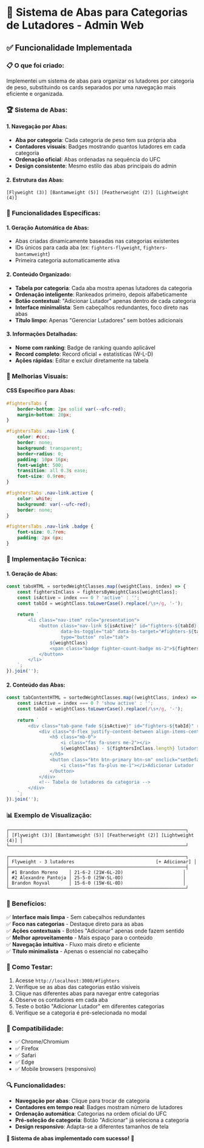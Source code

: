 # 🥊 Sistema de Abas para Categorias de Lutadores - Admin Web

## ✅ **Funcionalidade Implementada**

### **📋 O que foi criado:**

Implementei um sistema de abas para organizar os lutadores por categoria de peso, substituindo os cards separados por uma navegação mais eficiente e organizada.

### **🏆 Sistema de Abas:**

#### **1. Navegação por Abas:**
- **Aba por categoria**: Cada categoria de peso tem sua própria aba
- **Contadores visuais**: Badges mostrando quantos lutadores em cada categoria
- **Ordenação oficial**: Abas ordenadas na sequência do UFC
- **Design consistente**: Mesmo estilo das abas principais do admin

#### **2. Estrutura das Abas:**
```
[Flyweight (3)] [Bantamweight (5)] [Featherweight (2)] [Lightweight (4)]
```

### **🎯 Funcionalidades Específicas:**

#### **1. Geração Automática de Abas:**
- Abas criadas dinamicamente baseadas nas categorias existentes
- IDs únicos para cada aba (ex: `fighters-flyweight`, `fighters-bantamweight`)
- Primeira categoria automaticamente ativa

#### **2. Conteúdo Organizado:**
- **Tabela por categoria**: Cada aba mostra apenas lutadores da categoria
- **Ordenação inteligente**: Rankeados primeiro, depois alfabeticamente
- **Botão contextual**: "Adicionar Lutador" apenas dentro de cada categoria
- **Interface minimalista**: Sem cabeçalhos redundantes, foco direto nas abas
- **Título limpo**: Apenas "Gerenciar Lutadores" sem botões adicionais

#### **3. Informações Detalhadas:**
- **Nome com ranking**: Badge de ranking quando aplicável
- **Record completo**: Record oficial + estatísticas (W-L-D)
- **Ações rápidas**: Editar e excluir diretamente na tabela

### **🎨 Melhorias Visuais:**

#### **CSS Específico para Abas:**
```css
#fightersTabs {
    border-bottom: 2px solid var(--ufc-red);
    margin-bottom: 20px;
}

#fightersTabs .nav-link {
    color: #ccc;
    border: none;
    background: transparent;
    border-radius: 0;
    padding: 10px 16px;
    font-weight: 500;
    transition: all 0.3s ease;
    font-size: 0.9rem;
}

#fightersTabs .nav-link.active {
    color: white;
    background: var(--ufc-red);
    border: none;
}

#fightersTabs .nav-link .badge {
    font-size: 0.7rem;
    padding: 2px 6px;
}
```

### **🔧 Implementação Técnica:**

#### **1. Geração de Abas:**
```javascript
const tabsHTML = sortedWeightClasses.map((weightClass, index) => {
    const fightersInClass = fightersByWeightClass[weightClass];
    const isActive = index === 0 ? 'active' : '';
    const tabId = weightClass.toLowerCase().replace(/\s+/g, '-');
    
    return `
        <li class="nav-item" role="presentation">
            <button class="nav-link ${isActive}" id="fighters-${tabId}-tab" 
                    data-bs-toggle="tab" data-bs-target="#fighters-${tabId}" 
                    type="button" role="tab">
                ${weightClass}
                <span class="badge fighter-count-badge ms-2">${fightersInClass.length}</span>
            </button>
        </li>
    `;
}).join('');
```

#### **2. Conteúdo das Abas:**
```javascript
const tabContentHTML = sortedWeightClasses.map((weightClass, index) => {
    const isActive = index === 0 ? 'show active' : '';
    const tabId = weightClass.toLowerCase().replace(/\s+/g, '-');
    
    return `
        <div class="tab-pane fade ${isActive}" id="fighters-${tabId}" role="tabpanel">
            <div class="d-flex justify-content-between align-items-center mb-3">
                <h5 class="mb-0">
                    <i class="fas fa-users me-2"></i>
                    ${weightClass} - ${fightersInClass.length} lutador${fightersInClass.length !== 1 ? 'es' : ''}
                </h5>
                <button class="btn btn-primary btn-sm" onclick="setDefaultWeightClass('${weightClass}')">
                    <i class="fas fa-plus me-1"></i>Adicionar Lutador
                </button>
            </div>
            <!-- Tabela de lutadores da categoria -->
        </div>
    `;
}).join('');
```

### **📊 Exemplo de Visualização:**

```
┌─────────────────────────────────────────────────────────────────┐
│ [Flyweight (3)] [Bantamweight (5)] [Featherweight (2)] [Lightweight (4)] │
└─────────────────────────────────────────────────────────────────┘

┌─────────────────────────────────────────────────────────────────┐
│ Flyweight - 3 lutadores                              [+ Adicionar] │
├─────────────────────────────────────────────────────────────────┤
│ #1 Brandon Moreno    │ 21-6-2 (21W-6L-2D)                      │
│ #2 Alexandre Pantoja │ 25-5-0 (25W-5L-0D)                      │
│ Brandon Royval       │ 15-6-0 (15W-6L-0D)                      │
└─────────────────────────────────────────────────────────────────┘
```

### **🎯 Benefícios:**

✅ **Interface mais limpa** - Sem cabeçalhos redundantes  
✅ **Foco nas categorias** - Destaque direto para as abas  
✅ **Ações contextuais** - Botões "Adicionar" apenas onde fazem sentido  
✅ **Melhor aproveitamento** - Mais espaço para o conteúdo  
✅ **Navegação intuitiva** - Fluxo mais direto e eficiente  
✅ **Título minimalista** - Apenas o essencial no cabeçalho

### **🧪 Como Testar:**

1. Acesse `http://localhost:3000/#fighters`
2. Verifique se as abas das categorias estão visíveis
3. Clique nas diferentes abas para navegar entre categorias
4. Observe os contadores em cada aba
5. Teste o botão "Adicionar Lutador" em diferentes categorias
6. Verifique se a categoria é pré-selecionada no modal

### **📱 Compatibilidade:**

- ✅ Chrome/Chromium
- ✅ Firefox
- ✅ Safari
- ✅ Edge
- ✅ Mobile browsers (responsivo)

### **🔍 Funcionalidades:**

- **Navegação por abas**: Clique para trocar de categoria
- **Contadores em tempo real**: Badges mostram número de lutadores
- **Ordenação automática**: Categorias na ordem oficial do UFC
- **Pré-seleção de categoria**: Botão "Adicionar" já seleciona a categoria
- **Design responsivo**: Adapta-se a diferentes tamanhos de tela

**🎉 Sistema de abas implementado com sucesso!** 🥊 